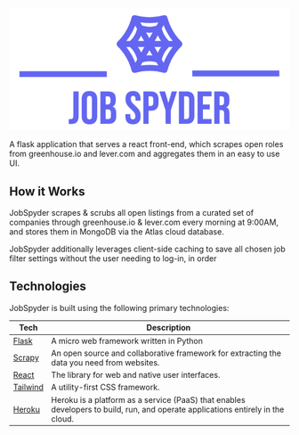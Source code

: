 <img src="logo.png" width="600px"/>

A flask application that serves a react front-end, which scrapes open roles from greenhouse.io and lever.com and aggregates them in an easy to use UI.

## How it Works

JobSpyder scrapes & scrubs all open listings from a curated set of companies through greenhouse.io & lever.com every morning at 9:00AM, and stores them in MongoDB via the Atlas cloud database.

JobSpyder additionally leverages client-side caching to save all chosen job filter settings without the user needing to log-in, in order

## Technologies

JobSpyder is built using the following primary technologies:

| **Tech**                                             | **Description**                                                                                                                 |
| ---------------------------------------------------- | ------------------------------------------------------------------------------------------------------------------------------- |
| [Flask](https://flask.palletsprojects.com/en/2.3.x/) | A micro web framework written in Python                                                                                         |
| [Scrapy](https://scrapy.org/)                        | An open source and collaborative framework for extracting the data you need from websites.                                      |
| [React](https://react.dev/)                          | The library for web and native user interfaces.                                                                                 |
| [Tailwind](https://tailwindcss.com/)                 | A utility-first CSS framework.                                                                                                  |
| [Heroku](https://www.heroku.com)                     | Heroku is a platform as a service (PaaS) that enables developers to build, run, and operate applications entirely in the cloud. |
